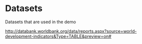 # Datasets
Datasets that are used in the demo

http://databank.worldbank.org/data/reports.aspx?source=world-development-indicators&Type=TABLE&preview=on#
